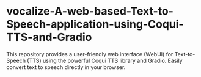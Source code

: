 # vocalize-A-web-based-Text-to-Speech-application-using-Coqui-TTS-and-Gradio
This repository provides a user-friendly web interface (WebUI) for Text-to-Speech (TTS) using the powerful Coqui TTS library and Gradio. Easily convert text to speech directly in your browser.
